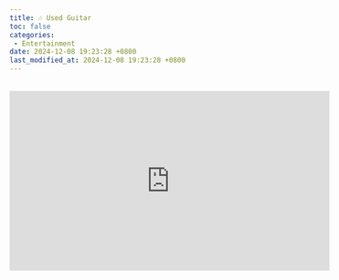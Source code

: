 ```yaml
---
title: 🎶 Used Guitar
toc: false
categories:
 - Entertainment
date: 2024-12-08 19:23:28 +0800
last_modified_at: 2024-12-08 19:23:28 +0800
---
```


<br>

<iframe class="iframe--video" width="560" height="315" src="https://www.youtube.com/embed/9ATcxIOeDiY?si=VuoyUukOvlyl83Jf" title="YouTube video player" frameborder="0" allow="accelerometer; autoplay; clipboard-write; encrypted-media; gyroscope; picture-in-picture; web-share" referrerpolicy="strict-origin-when-cross-origin" allowfullscreen></iframe>

<br>